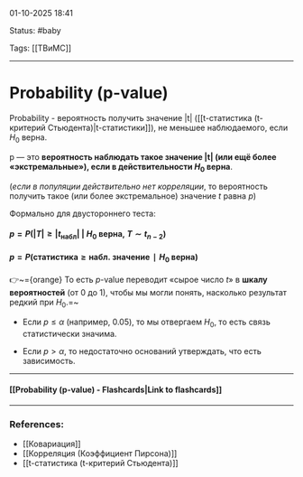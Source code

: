 
01-10-2025 18:41

Status: #baby

Tags: [[ТВиМС]]

---
# Probability (p-value)

Probability - вероятность получить значение |t| ([[t-статистика (t-критерий Стьюдента)|t-статистики]]), не меньшее наблюдаемого, если $H_0$ верна.

p — это **вероятность наблюдать такое значение |t| (или ещё более «экстремальные»), если в действительности $H_0$​ верна**.

(_если в популяции действительно нет корреляции_, то вероятность получить такое (или более экстремальное) значение $t$ равна $p$)


Формально для двустороннего теста:

#### $p = P\big(|T| \geq |t_\text{набл}| \;\big|\; H_0 \text{ верна},\; T \sim t_{n-2}\big)$


####  $p=P(\text{статистика}≥\text{набл. значение}∣ H_0 \text{ ​ верна})$

👉~={orange} То есть $p$-value переводит «сырое число $t$» в **шкалу вероятностей** (от 0 до 1), чтобы мы могли понять, насколько результат редкий при $H_0$​.=~

- Если $p \le \alpha$ (например, 0.05), то мы отвергаем $H_0$​, то есть связь статистически значима.
    
- Если $p > \alpha$, то недостаточно оснований утверждать, что есть зависимость.



----
#### [[Probability (p-value) - Flashcards|Link to flashcards]]



---
### References:

- [[Ковариация]]
- [[Корреляция (Коэффициент Пирсона)]]
- [[t-статистика (t-критерий Стьюдента)]]